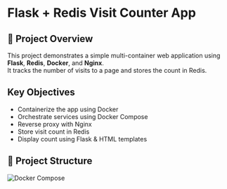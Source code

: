 #  Flask + Redis Visit Counter App

## 📌 Project Overview
This project demonstrates a simple multi-container web application using **Flask**, **Redis**, **Docker**, and **Nginx**.  
It tracks the number of visits to a page and stores the count in Redis.

## Key Objectives
-  Containerize the app using Docker
-  Orchestrate services using Docker Compose
-  Reverse proxy with Nginx
-  Store visit count in Redis
-  Display count using Flask & HTML templates

## 📁 Project Structure
![Docker Compose](https://github.com/inaadem/my-visit-counter-app/blob/main/project%20strujer.png?raw=true)
